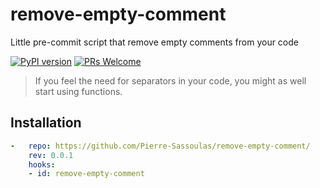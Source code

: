 # remove-empty-comment

Little pre-commit script that remove empty comments from your code

[![PyPI version](https://badge.fury.io/py/remove-empty-comment.svg)](https://badge.fury.io/py/remove-empty-comment)
[![PRs Welcome](https://img.shields.io/badge/PRs-welcome-brightgreen.svg?style=flat-square)](http://makeapullrequest.com)

> If you feel the need for separators in your code, you might as well start using functions.

## Installation

```yaml
-   repo: https://github.com/Pierre-Sassoulas/remove-empty-comment/
    rev: 0.0.1
    hooks:
    - id: remove-empty-comment
```